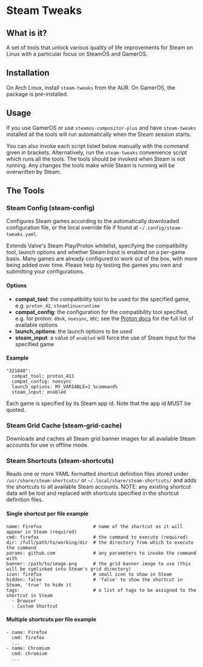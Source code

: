 # Steam Tweaks

## What is it?
A set of tools that unlock various quality of life improvements for Steam on Linux with a particular focus on SteamOS and GamerOS.

## Installation
On Arch Linux, install `steam-tweaks` from the AUR. On GamerOS, the package is pre-installed.

## Usage
If you use GamerOS or use `steamos-compositor-plus` and have `steam-tweaks` installed all the tools will run automatically when the Steam session starts.

You can also invoke each script listed below manually with the command given in brackets. Alternatively, run the `steam-tweaks` convenience script which runs all the tools. The tools should be invoked when Steam is not running. Any changes the tools make while Steam is running will be overwritten by Steam.

## The Tools
### Steam Config (steam-config)
Configures Steam games according to the automatically downloaded configuration file, or the local override file if found at `~/.config/steam-tweaks.yaml`.

Extends Valve's Steam Play/Proton whitelist, specifying the compatibility tool, launch options and whether Steam Input is enabled on a per-game basis. Many games are already configured to work out of the box, with more being added over time. Please help by testing the games you own and submitting your configurations.

#### Options
 - **compat_tool**: the compatibility tool to be used for the specified game, e.g. `proton_42`, `steamlinuxruntime`
 - **compat_config**: the configuration for the compatibility tool specified, e.g. for proton: `d9vk`, `noesync`, etc; see the [Proton docs](https://github.com/ValveSoftware/Proton#runtime-config-options) for the full list of available options
 - **launch_options**: the launch options to be used
 - **steam_input**: a value of `enabled` will force the use of Steam Input for the specified game

#### Example
```
"321040":
  compat_tool: proton_411
  compat_config: noesync
  launch_options: MY_VARIABLE=1 %command%
  steam_input: enabled
```

Each game is specified by its Steam app id. Note that the app id MUST be quoted.

### Steam Grid Cache (steam-grid-cache)
Downloads and caches all Steam grid banner images for all available Steam accounts for use in offline mode.

### Steam Shortcuts (steam-shortcuts)
Reads one or more YAML formatted shortcut definition files stored under `/usr/share/steam-shortcuts/` or `~/.local/share/steam-shortcuts/` and adds the shortcuts to all available Steam accounts.
NOTE: any existing shortcut data will be lost and replaced with shortcuts specified in the shortcut definition files.

#### Single shortcut per file example
```
name: Firefox                   # name of the shortcut as it will appear in Steam (required)
cmd: firefox                    # the command to execute (required)
dir: /full/path/to/working/dir  # the directory from which to execute the command
params: github.com              # any parameters to invoke the command with
banner: /path/to/image.png      # the grid banner image to use (this will be symlinked into Steam's grid directory)
icon: firefox                   # small icon to show in Steam
hidden: false                   # 'false' to show the shortcut in Steam, 'true' to hide it
tags:                           # a list of tags to be assigned to the shortcut in Steam
  - Browser
  - Custom Shortcut
```

#### Multiple shortcuts per file example
```
- name: Firefox
  cmd: firefox
  ...
- name: Chromium
  cmd: chromium
  ...
```
